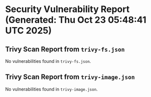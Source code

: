 # Security Vulnerability Report (Generated: Thu Oct 23 05:48:41 UTC 2025)


## Trivy Scan Report from `trivy-fs.json`
No vulnerabilities found in `trivy-fs.json`.

## Trivy Scan Report from `trivy-image.json`
No vulnerabilities found in `trivy-image.json`.
